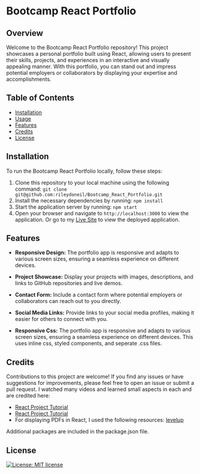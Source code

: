 
# Bootcamp React Portfolio


## Overview

Welcome to the Bootcamp React Portfolio repository! This project showcases a personal portfolio built using React, allowing users to present their skills, projects, and experiences in an interactive and visually appealing manner. With this portfolio, you can stand out and impress potential employers or collaborators by displaying your expertise and accomplishments.

## Table of Contents

- [Installation](#installation)
- [Usage](#usage)
- [Features](#features)
- [Credits](#credits)
- [License](#license)

## Installation

To run the Bootcamp React Portfolio locally, follow these steps:

1. Clone this repository to your local machine using the following command:
 `git clone git@github.com:rileydoneil/Bootcamp_React_Portfolio.git`
2. Install the necessary dependencies by running:
`npm install`
3. Start the application server by running:
`npm start`
4. Open your browser and navigate to `http://localhost:3000` to view the application. Or go to my [Live Site](http://rileydoneil.github.io/Bootcamp_React_Portfolio) to view the deployed application.

## Features

- **Responsive Design:** The portfolio app is responsive and adapts to various screen sizes, ensuring a seamless experience on different devices.

- **Project Showcase:** Display your projects with images, descriptions, and links to GitHub repositories and live demos.

- **Contact Form:** Include a contact form where potential employers or collaborators can reach out to you directly.

- **Social Media Links:** Provide links to your social media profiles, making it easier for others to connect with you.

- **Responsive Css:** The portfolio app is responsive and adapts to various screen sizes, ensuring a seamless experience on different devices. This uses inline css, styled components, and seperate .css files.

## Credits

Contributions to this project are welcome! If you find any issues or have suggestions for improvements, please feel free to open an issue or submit a pull request.
I watched many videos and learned small aspects in each and are credited here:
- [React Project Tutorial](https://www.youtube.com/watch?v=bmpI252DmiI&t=2463s&pp=ygUPcmVhY3QgcG9ydGZvbGlv)
- [React Project Tutorial](https://www.youtube.com/watch?v=hYv6BM2fWd8&t=3474s&pp=ygUPcmVhY3QgcG9ydGZvbGlv)
- For displaying PDFs in React, I used the following resources:
[levelup](https://levelup.gitconnected.com/displaying-pdf-in-react-app-6e9d1fffa1a9)

Additional packages are included in the package.json file.



## License
[![License: MIT license](https://img.shields.io/badge/License-MIT_license-success)](https://opensource.org/licenses/MIT)    


